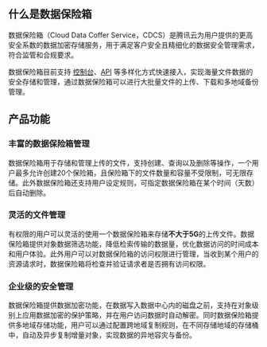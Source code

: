 ## 什么是数据保险箱
数据保险箱（Cloud Data Coffer Service，CDCS）是腾讯云为用户提供的更高安全系数的数据加密存储服务，用于满足客户安全且精细化的数据安全管理需求，符合监管和合规要求。

数据保险箱目前支持 [控制台](https://cloud.tencent.com/document/product/1232/44614)、[API](https://cloud.tencent.com/document/product/1232/44744) 等多样化方式快速接入，实现海量文件数据的安全存储和管理，通过数据保险箱可以进行大批量文件的上传、下载和多地域备份管理。


## 产品功能
### 丰富的数据保险箱管理
数据保险箱用于存储和管理上传的文件，支持创建、查询以及删除等操作，一个用户最多允许创建20个保险箱，且保险箱下的文件数量和容量不受限制，可无限存储。此外数据保险箱还支持用户设定规则，可指定数据保险箱在某个时间（天数）后自动删除。

### 灵活的文件管理
有权限的用户可以灵活的使用一个数据保险箱来存储**不大于5G**的上传文件。数据保险箱提供对象数据筛选功能，降低检索传输的数据量，优化数据访问的时间成本和用户体验。此外用户可以对数据保险箱的访问权限进行管理，当收到某个用户的资源请求时，数据保险箱将检查并验证请求者是否拥有访问权限。

### 企业级的安全管理
数据保险箱提供数据加密功能，在数据写入数据中心内的磁盘之前，支持在对象级别上应用数据加密的保护策略，并在用户访问数据时自动解密。同时数据保险箱提供多地域存储功能，用户可以通过配置跨地域复制规则，在不同存储地域的存储桶中，自动及异步复制增量对象，实现数据的异地容灾与备份。
